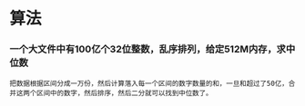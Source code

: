 # 算法

### 一个大文件中有100亿个32位整数，乱序排列，给定512M内存，求中位数
    把数据根据区间分成一万份，然后计算落入每一个区间的数字数量的和，一旦和超过了50亿，合并这两个区间中的数字，然后排序，然后二分就可以找到中位数了。